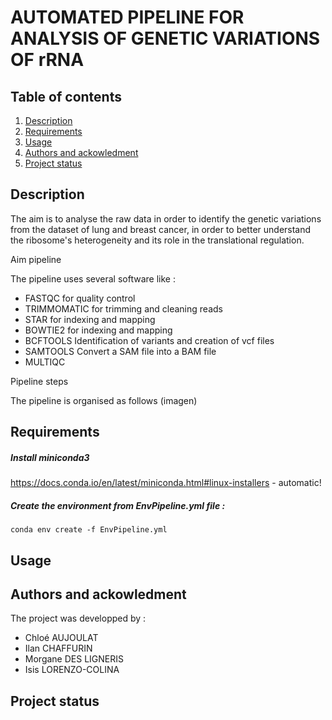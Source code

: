 # AUTOMATED PIPELINE FOR ANALYSIS OF GENETIC VARIATIONS OF rRNA

## Table of contents 
1. [Description](#descrp)
2. [Requirements](#req)
3. [Usage](#usage)
4. [Authors and ackowledment](#authors)
5. [Project status](#project)


<a name="descrp"></a> 

## Description

The aim is to analyse the raw data in order to identify the genetic variations from the dataset of lung and breast cancer, in order to better understand the ribosome's heterogeneity and its role in the translational regulation. 

Aim pipeline 

The pipeline uses several software like : 
* FASTQC for quality control 
* TRIMMOMATIC for trimming and cleaning reads
* STAR for indexing and mapping 
* BOWTIE2 for indexing and mapping 
* BCFTOOLS Identification of variants and creation of vcf files 
* SAMTOOLS Convert a SAM file into a BAM file 
* MULTIQC 

Pipeline steps  

The pipeline is organised as follows  (imagen)  

<a name="req"></a> 

## Requirements 

##### Install miniconda3

https://docs.conda.io/en/latest/miniconda.html#linux-installers - automatic!


##### Create the environment from EnvPipeline.yml file : 
``` conda env create -f EnvPipeline.yml ```

<a name="usage"></a> 

## Usage 

<a name="authors"></a> 

## Authors and ackowledment 

The project was developped by : 

* Chloé AUJOULAT
* Ilan CHAFFURIN
* Morgane DES LIGNERIS
* Isis LORENZO-COLINA


<a name="project"></a> 

## Project status 

